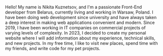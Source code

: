 Hello! My name is Nikita Kuznetsov, and I'm a passionate Front-End developer from Belarus, currently living and working in Warsaw, Poland. I have been doing web development since university and have always taken a deep interest in making web applications convenient and modern. Since 2019, I have been working in IT companies on commercial projects of varying levels of complexity. In 2023, I decided to create my personal website where I will add information about my experience, technical skills, and new projects. In my free time, I like to visit new places, spend time with my friends, and write code for my pet projects.

